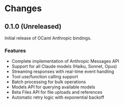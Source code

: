# Changes

## 0.1.0 (Unreleased)

Initial release of OCaml Anthropic bindings.

### Features

- Complete implementation of Anthropic Messages API
- Support for all Claude models (Haiku, Sonnet, Opus)
- Streaming responses with real-time event handling
- Tool use/function calling support
- Batch processing for bulk operations
- Models API for querying available models
- Beta Files API for file uploads and references
- Automatic retry logic with exponential backoff
